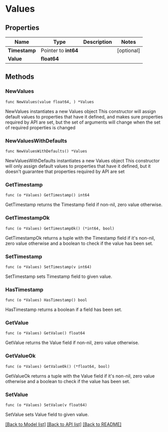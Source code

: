 # Values

## Properties

Name | Type | Description | Notes
------------ | ------------- | ------------- | -------------
**Timestamp** | Pointer to **int64** |  | [optional] 
**Value** | **float64** |  | 


## Methods

### NewValues

`func NewValues(value float64, ) *Values`

NewValues instantiates a new Values object
This constructor will assign default values to properties that have it defined,
and makes sure properties required by API are set, but the set of arguments
will change when the set of required properties is changed

### NewValuesWithDefaults

`func NewValuesWithDefaults() *Values`

NewValuesWithDefaults instantiates a new Values object
This constructor will only assign default values to properties that have it defined,
but it doesn't guarantee that properties required by API are set


### GetTimestamp

`func (o *Values) GetTimestamp() int64`

GetTimestamp returns the Timestamp field if non-nil, zero value otherwise.

### GetTimestampOk

`func (o *Values) GetTimestampOk() (*int64, bool)`

GetTimestampOk returns a tuple with the Timestamp field if it's non-nil, zero value otherwise
and a boolean to check if the value has been set.

### SetTimestamp

`func (o *Values) SetTimestamp(v int64)`

SetTimestamp sets Timestamp field to given value.

### HasTimestamp

`func (o *Values) HasTimestamp() bool`

HasTimestamp returns a boolean if a field has been set.


### GetValue

`func (o *Values) GetValue() float64`

GetValue returns the Value field if non-nil, zero value otherwise.

### GetValueOk

`func (o *Values) GetValueOk() (*float64, bool)`

GetValueOk returns a tuple with the Value field if it's non-nil, zero value otherwise
and a boolean to check if the value has been set.

### SetValue

`func (o *Values) SetValue(v float64)`

SetValue sets Value field to given value.




[[Back to Model list]](../README.md#documentation-for-models) [[Back to API list]](../README.md#documentation-for-api-endpoints) [[Back to README]](../README.md)

